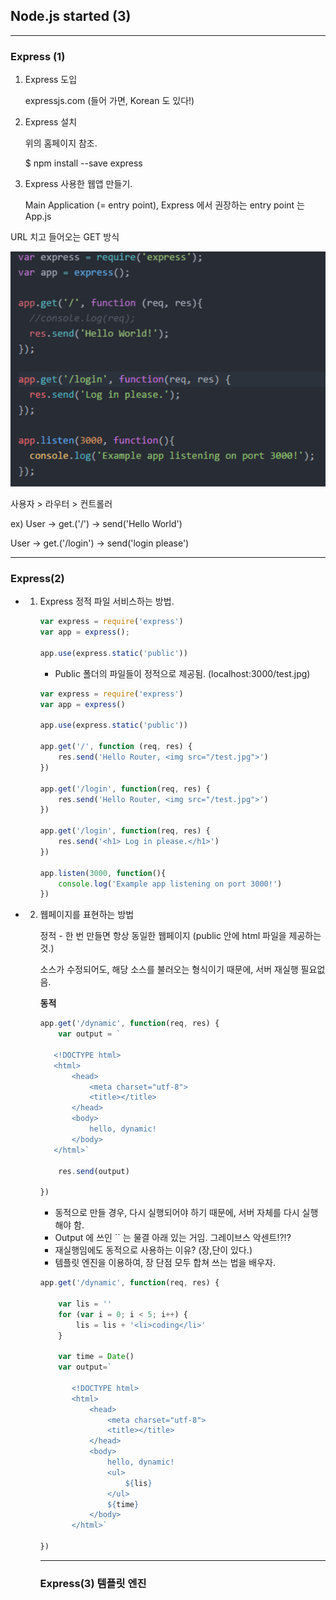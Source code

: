 ## Node.js started (3)

---

### Express (1)

1. Express 도입

   expressjs.com (들어 가면, Korean 도 있다!)

2. Express 설치

   위의 홈페이지 참조.

   $ npm install --save express

3. Express 사용한 웹앱 만들기.

   Main Application (= entry point), Express 에서 권장하는 entry point 는 App.js

 URL 치고 들어오는 GET 방식

<img src="../../upload/Sat,%2027%20Jun%202020%20171148.png" alt="img" style="zoom:150%;" />

사용자 > 라우터 > 컨트롤러

ex) User -> get.('/') -> send('Hello World')

User -> get.('/login') -> send('login please')

---

### Express(2)

- 1. Express 정적 파일 서비스하는 방법.

     ```javascript
     var express = require('express')
     var app = express();
     
     app.use(express.static('public'))
     ```

     - Public 폴더의 파일들이 정적으로 제공됨. (localhost:3000/test.jpg)

     ```javascript
     var express = require('express')
     var app = express()
     
     app.use(express.static('public'))
     
     app.get('/', function (req, res) {
         res.send('Hello Router, <img src="/test.jpg">')
     }) 
     
     app.get('/login', function(req, res) {
         res.send('Hello Router, <img src="/test.jpg">')
     })
     
     app.get('/login', function(req, res) {
         res.send('<h1> Log in please.</h1>')
     })
     
     app.listen(3000, function(){
         console.log('Example app listening on port 3000!')
     })
     ```

- 2. 웹페이지를 표현하는 방법

     정적 - 한 번 만들면 항상 동일한 웹페이지 (public 안에 html 파일을 제공하는 것.)

     소스가 수정되어도, 해당 소스를 불러오는 형식이기 때문에, 서버 재실행 필요없음.

     

     **동적**

     ```javascript
     app.get('/dynamic', function(req, res) {
         var output = `
     	
     	<!DOCTYPE html>
     	<html>
     		<head>
     			<meta charset="utf-8">
     			<title></title>
     		</head>
     		<body>
     			hello, dynamic!
     		</body>
     	</html>`
         
         res.send(output)
         
     })
     ```

     - 동적으로 만들 경우, 다시 실행되어야 하기 때문에, 서버 자체를 다시 실행해야 함.
     - Output 에 쓰인 `` 는 물결 아래 있는 거임. 그레이브스 악센트!?!?
     - 재실행임에도 동적으로 사용하는 이유? (장,단이 있다.)
     - 템플릿 엔진을 이용하여, 장 단점 모두 합쳐 쓰는 법을 배우자.

     ```javascript
     app.get('/dynamic', function(req, res) {
         
         var lis = ''
         for (var i = 0; i < 5; i++) {
             lis = lis + '<li>coding</li>'
         }
         
         var time = Date()
         var output=`
     		
     		<!DOCTYPE html>
     		<html>
     			<head>
     				<meta charset="utf-8">
     				<title></title>
     			</head>
     			<body>
     				hello, dynamic!
     				<ul>
     					${lis}
     				</ul>
     				${time}
     			</body>
     		</html>`
     
     })
     ```

     ---

     ### Express(3) 템플릿 엔진

     

